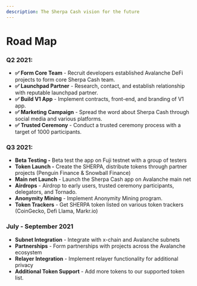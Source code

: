 ```yaml
---
description: The Sherpa Cash vision for the future
---
```


# Road Map

### **Q2 2021:**

* **✅ Form Core Team** - Recruit developers established Avalanche DeFi projects to form core Sherpa Cash team.
* **✅ Launchpad Partner** - Research, contact, and establish relationship with reputable launchpad partner.
* **✅ Build V1 App** - Implement contracts, front-end, and branding of V1 app.
* **✅ Marketing Campaign** - Spread the word about Sherpa Cash through social media and various platforms.
* **✅ Trusted Ceremony** - Conduct a trusted ceremony process with a target of 1000 participants.

### **Q3 2021:**

* **Beta Testing -** Beta test the app on Fuji testnet with a group of testers
* **Token Launch -** Create the SHERPA, distribute tokens through partner projects \(Penguin Finance & Snowball Finance\)
* **Main net Launch** - Launch the Sherpa Cash app on Avalanche main net
* **Airdrops** - Airdrop to early users, trusted ceremony participants, delegators, and Tornado.
* **Anonymity Mining** - Implement Anonymity Mining program.
* **Token Trackers** - Get SHERPA token listed on various token trackers \(CoinGecko, Defi Llama, Markr.io\)

### July - September 2021

* **Subnet Integration** - Integrate with x-chain and Avalanche subnets
* **Partnerships** - Form partnerships with projects across the Avalanche ecosystem
* **Relayer Integration** - Implement relayer functionality for additional privacy
* **Additional Token Support** - Add more tokens to our supported token list.



